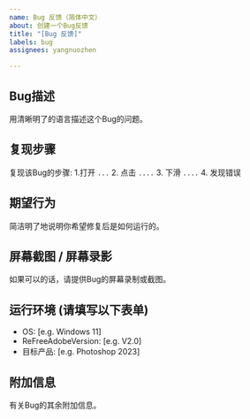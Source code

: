 ```yaml
---
name: Bug 反馈（简体中文）
about: 创建一个Bug反馈
title: "[Bug 反馈]"
labels: bug
assignees: yangnuozhen

---
```


## Bug描述

用清晰明了的语言描述这个Bug的问题。

## 复现步骤
复现该Bug的步骤:
1.打开 `...`
2. 点击 `....`
3. 下滑 `....`
4. 发现错误

## 期望行为
简洁明了地说明你希望修复后是如何运行的。

## 屏幕截图 / 屏幕录影
如果可以的话，请提供Bug的屏幕录制或截图。

## 运行环境 (请填写以下表单)
 - OS: [e.g. Windows 11]
 - ReFreeAdobeVersion: [e.g. V2.0]
 - 目标产品: [e.g. Photoshop 2023]

## 附加信息
有关Bug的其余附加信息。
